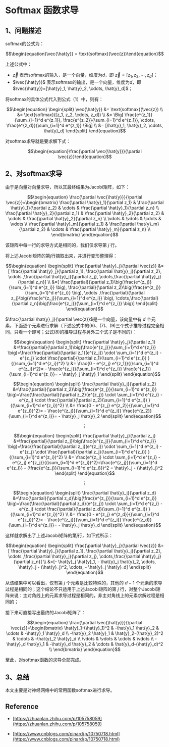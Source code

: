 # Softmax 函数求导

## 1、问题描述

softmax的公式为：

$$\begin{equation}\vec{\hat{y}} = \text{softmax}(\vec{z})\end{equation}$$

上述公式中：

* $\vec{z}$ 表示softmax的输入，是一个向量，维度为$d$，即 $\vec{z}=[z_1, z_2, \cdots, z_d]$；
* $\vec{\hat{y}}$ 表示softmax的输出，是一个向量，维度为$d$，即 $\vec{\hat{y}}=[\hat{y}_1, \hat{y}_2, \cdots, \hat{y}_d]$；

将softmax的具体公式代入到公式（1）中，则有：

$$\begin{equation}
\begin{split}
\vec{\hat{y}} &= \text{softmax}(\vec{z}) \\
&= \text{softmax}([z_1, z_2, \cdots, z_d]) \\
&= \Big[ \frac{e^{z_1}}{\sum_{i=1}^d e^{z_1}}, \frac{e^{z_2}}{\sum_{i=1}^d e^{z_1}}, \cdots, \frac{e^{z_d}}{\sum_{i=1}^d e^{z_1}} \Big] \\
&= [\hat{y}_1, \hat{y}_2, \cdots, \hat{y}_d]
\end{split}
\end{equation}$$

对softmax求导就是要求解下式：

$$\begin{equation}\frac{\partial \vec{\hat{y}}}{\partial \vec{z}}\end{equation}$$

## 2、对softmax求导

由于是向量对向量求导，所以其最终结果为Jacobi矩阵，如下：

$$\begin{equation}
\frac{\partial \vec{\hat{y}}}{\partial \vec{z}}=\begin{bmatrix}
   \frac{\partial \hat{y}_1}{\partial z_1} & \frac{\partial \hat{y}_1}{\partial z_2} & \cdots & \frac{\partial \hat{y}_1}{\partial z_n} \\
   \frac{\partial \hat{y}_2}{\partial z_1} & \frac{\partial \hat{y}_2}{\partial z_2} & \cdots & \frac{\partial \hat{y}_2}{\partial z_n} \\
   \vdots & \vdots & \cdots & \vdots \\
   \frac{\partial \hat{y}_m}{\partial z_1} & \frac{\partial \hat{y}_m}{\partial z_2} & \cdots & \frac{\partial \hat{y}_m}{\partial z_n} \\
\end{bmatrix}
\end{equation}$$

该矩阵中每一行的求导方式是相同的，我们仅求导第 $j$ 行。

将上述Jacobi矩阵的第$j$行摘取出来，并进行变形整理得：

$$\begin{equation}
\begin{split}
\frac{\partial \hat{y}_j}{\partial \vec{z}}
&=[ \frac{\partial \hat{y}_j}{\partial z_1}, \frac{\partial \hat{y}_j}{\partial z_2}, \cdots ,\frac{\partial \hat{y}_j}{\partial z_j}, \cdots,\frac{\partial \hat{y}_j}{\partial z_n}] \\
&=[ \frac{\partial}{\partial z_1}\big(\frac{e^{z_j}}{\sum_{i=1}^d e^{z_i}} \big), \frac{\partial}{\partial z_2}\big(\frac{e^{z_j}}{\sum_{i=1}^d e^{z_i}} \big), \cdots ,\frac{\partial}{\partial z_j}\big(\frac{e^{z_j}}{\sum_{i=1}^d e^{z_i}} \big), \cdots,\frac{\partial}{\partial z_n}\big(\frac{e^{z_j}}{\sum_{i=1}^d e^{z_i}} \big)]
\end{split}
\end{equation}$$

$\frac{\partial \hat{y}_j}{\partial \vec{z}}$是一个向量，该向量中有 $d$ 个元素，下面逐个元素进行求解（下述公式中的(6)、(7)、(9)三个式子推导过程完全相同，只看一个即可；公式(8)的推导过程与另外三个式子是不同的）：

$$\begin{equation}
\begin{split}
\frac{\partial \hat{y}_j}{\partial z_1}
&=\frac{\partial}{\partial z_1}\big(\frac{e^{z_j}}{\sum_{i=1}^d e^{z_i}} \big)=\frac{\frac{\partial}{\partial z_1}(e^{z_j}) \cdot \sum_{i=1}^d e^{z_i} - e^{z_j} \cdot \frac{\partial}{\partial z_1}(\sum_{i=1}^d e^{z_i}) }{(\sum_{i=1}^d e^{z_i})^2} \\
&= \frac{0 - e^{z_j} e^{z_1}}{(\sum_{i=1}^d e^{z_i})^2}= - \frac{e^{z_j}}{\sum_{i=1}^d e^{z_i}} \frac{e^{z_1}}{\sum_{i=1}^d e^{z_i}}= - \hat{y}_j \hat{y}_1
\end{split}
\end{equation}$$

$$\begin{equation}
\begin{split}
\frac{\partial \hat{y}_j}{\partial z_2}
&=\frac{\partial}{\partial z_2}\big(\frac{e^{z_j}}{\sum_{i=1}^d e^{z_i}} \big)=\frac{\frac{\partial}{\partial z_2}(e^{z_j}) \cdot \sum_{i=1}^d e^{z_i} - e^{z_j} \cdot \frac{\partial}{\partial z_2}(\sum_{i=1}^d e^{z_i}) }{(\sum_{i=1}^d e^{z_i})^2} \\
&= \frac{0 - e^{z_j} e^{z_2}}{(\sum_{i=1}^d e^{z_i})^2}= - \frac{e^{z_j}}{\sum_{i=1}^d e^{z_i}} \frac{e^{z_2}}{\sum_{i=1}^d e^{z_i}}= - \hat{y}_j \hat{y}_2
\end{split}
\end{equation}$$

$$\vdots$$

$$\begin{equation}
\begin{split}
\frac{\partial \hat{y}_j}{\partial z_j}
&=\frac{\partial}{\partial z_j}\big(\frac{e^{z_j}}{\sum_{i=1}^d e^{z_i}} \big)=\frac{\frac{\partial}{\partial z_j}(e^{z_j}) \cdot \sum_{i=1}^d e^{z_i} - e^{z_j} \cdot \frac{\partial}{\partial z_j}(\sum_{i=1}^d e^{z_i}) }{(\sum_{i=1}^d e^{z_i})^2} \\
&= \frac{e^{z_j} \cdot \sum_{i=1}^d e^{z_i} - e^{z_j} e^{z_j}}{(\sum_{i=1}^d e^{z_i})^2}=\frac{e^{z_j}}{\sum_{i=1}^d e^{z_i}} - (\frac{e^{z_j}}{\sum_{i=1}^d e^{z_i}})^2 = \hat{y}_j - (\hat{y}_j)^2
\end{split}
\end{equation}$$

$$\vdots$$

$$\begin{equation}
\begin{split}
\frac{\partial \hat{y}_j}{\partial z_d}
&=\frac{\partial}{\partial z_d}\big(\frac{e^{z_j}}{\sum_{i=1}^d e^{z_i}} \big)=\frac{\frac{\partial}{\partial z_d}(e^{z_j}) \cdot \sum_{i=1}^d e^{z_i} - e^{z_j} \cdot \frac{\partial}{\partial z_d}(\sum_{i=1}^d e^{z_i}) }{(\sum_{i=1}^d e^{z_i})^2} \\
&= \frac{0 - e^{z_j} e^{z_d}}{(\sum_{i=1}^d e^{z_i})^2}= - \frac{e^{z_j}}{\sum_{i=1}^d e^{z_i}} \frac{e^{z_d}}{\sum_{i=1}^d e^{z_i}}= - \hat{y}_j \hat{y}_d
\end{split}
\end{equation}$$

这样就求解出了上述Jacobi矩阵的第$j$行，如下式所示：

$$\begin{equation}
\begin{split}
\frac{\partial \hat{y}_j}{\partial \vec{z}}
&=[ \frac{\partial \hat{y}_j}{\partial z_1}, \frac{\partial \hat{y}_j}{\partial z_2}, \cdots ,\frac{\partial \hat{y}_j}{\partial z_j}, \cdots,\frac{\partial \hat{y}_j}{\partial z_n}] \\
&=[- \hat{y}_j \hat{y}_1, - \hat{y}_j \hat{y}_2, \cdots, \hat{y}_j - (\hat{y}_j)^2, \cdots, - \hat{y}_j \hat{y}_d]
\end{split}
\end{equation}$$

从该结果中可以看出，仅有第 $j$ 个元素是比较特殊的，其他的 $d-1$ 个元素的求导过程是相同的；这个结论不只适用于上述Jacobi矩阵的第 $j$ 行，对整个Jacobi矩阵来说：主对角线上的元素求导过程是相同的，非主对角线上的元素求解过程是相同的；

接下来可直接写出最终的Jacobi矩阵了：

$$\begin{equation}
\frac{\partial \vec{\hat{y}}}{\partial \vec{z}}=\begin{bmatrix}
   \hat{y}_1-(\hat{y}_1)^2 & -\hat{y}_1 \hat{y}_2 & \cdots & -\hat{y}_1 \hat{y}_d \\
   -\hat{y}_2 \hat{y}_1 & \hat{y}_2-(\hat{y}_2)^2 & \cdots & -\hat{y}_2 \hat{y}_d \\
   \vdots & \vdots & \cdots & \vdots \\
   -\hat{y}_d \hat{y}_1 & -\hat{y}_d \hat{y}_2 & \cdots & \hat{y}_d-(\hat{y}_d)^2 \\
\end{bmatrix}
\end{equation}$$

至此，对softmax函数的求导全部完成。

## 3、总结

本文主要是对神经网络中的常用函数softmax进行求导。

## Reference

* [https://zhuanlan.zhihu.com/p/105758059](https://zhuanlan.zhihu.com/p/105758059)

* [https://www.cnblogs.com/pinard/p/10750718.html](https://www.cnblogs.com/pinard/p/10750718.html)
